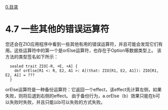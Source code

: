 [0.目录](../0.目录.md)
# 4.7 一些其他的错误运算符
您还会在ZIO应用程序中看到一些其他有用的错误运算符，并且可能会发现它们有用。这些运算符中的第一个是orElse运算符，也存在于Option等数据类型上。
该方法的类型签名如下所示：
```
  sealed trait ZIO[-R, +E, +A] {
    def orElse[R1 <: R, E2, A1 >: A](that: ZIO[R1, E2, A1]): ZIO[R1, E2, A1] = ???
  }
```

orElse运算符是一种备份运算符：它返回一个effect，该effect先计算左侧，如果失败，则将后退到右侧的effect。
由于备份行为，a.orElse（b）效果只能在b可以失败时失败，并且只能以b可以失败的方式失败。
